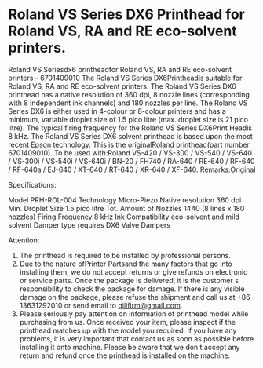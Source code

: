 # Roland VS Series DX6 Printhead for Roland VS, RA and RE eco-solvent printers.

Roland VS Seriesdx6 printheadfor Roland VS, RA and RE eco-solvent printers - 6701409010
The Roland VS Series DX6Printheadis suitable for Roland VS, RA and RE eco-solvent printers.
The Roland VS Series DX6 printhead has a native resolution of 360 dpi, 8 nozzle lines (corresponding with 8 independent ink channels) and 180 nozzles per line.
The Roland VS Series DX6 is either used in 4-colour or 8-colour printers and has a minimum, variable droplet size of 1.5 pico litre (max. droplet size is 21 pico litre).
The typical firing frequency for the Roland VS Series DX6Print Headis 8 kHz.
The Roland VS Series DX6 solvent printhead is based upon the most recent Epson technology. This is the originalRoland printhead(part number 6701409010).
To be used with:Roland VS-420 / VS-300 / VS-540 / VS-640 / VS-300i / VS-540i / VS-640i / BN-20 / FH740 / RA-640 / RE-640 / RF-640 / RF-640a / EJ-640 / XT-640 / RT-640 / XR-640 / XF-640.
Remarks:Original

Specifications:

Model	PRH-ROL-004
Technology	Micro-Piezo
Native resolution	360 dpi
Min. Droplet Size	1.5 pico litre
Tot. Amount of Nozzles	1440 (8 lines x 180 nozzles)
Firing Frequency	8 kHz
Ink Compatibility	eco-solvent and mild solvent
Damper type	requires DX6 Valve Dampers


Attention:
1. The printhead is required to be installed by professional persons.
2. Due to the nature ofPrinter Partsand the many factors that go into installing them, we do not accept returns or give refunds on electronic or service parts. Once the package is delivered, it is the customer s responsibility to check the package for damage. If there is any visible damage on the package, please refuse the shipment and call us at +86 13631292010 or send email to qilifirm@gmail.com.
3. Please seriously pay attention on information of printhead model while purchasing from us. Once received your item, please inspect if the printhead matches up with the model you required. If you have any problems, it is very important that contact us as soon as possible before installing it onto machine. Please be aware that we don t accept any return and refund once the printhead is installed on the machine.


